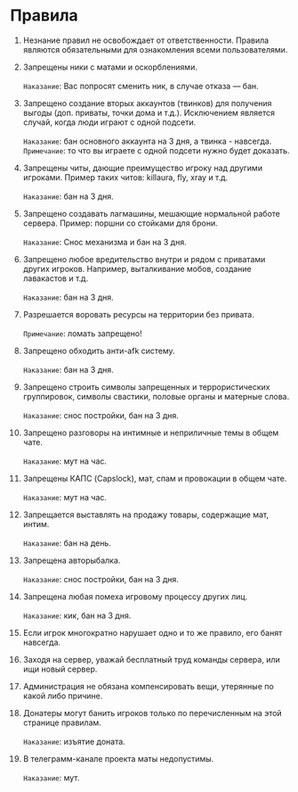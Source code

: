 # Правила

1. Незнание правил не освобождает от ответственности. Правила являются обязательными для ознакомления всеми пользователями.

1. Запрещены ники с матами и оскорблениями.
<br></br>`Наказание`: Вас попросят сменить ник, в случае отказа — бан.

1. Запрещено создание вторых аккаунтов (твинков) для получения выгоды (доп. приваты, точки дома и т.д.). Исключением является случай, когда люди играют с одной подсети.
<br></br>`Наказание`: бан основного аккаунта на 3 дня, а твинка - навсегда. `Примечание`: то что вы играете с одной подсети нужно будет доказать.

1. Запрещены читы, дающие преимущество игроку над другими игроками. Пример таких читов: killaura, fly, xray и т.д.
<br></br>`Наказание`: бан на 3 дня.

1. Запрещено создавать лагмашины, мешающие нормальной работе сервера. Пример: поршни со стойками для брони.
<br></br>`Наказание`: Снос механизма и бан на 3 дня.

1. Запрещено любое вредительство внутри и рядом с приватами других игроков. Например, выталкивание мобов, создание лавакастов и т.д.
<br></br>`Наказание`: бан на 3 дня.

1. Разрешается воровать ресурсы на территории без привата.
<br></br>`Примечание`: ломать запрещено!

1. Запрещено обходить анти-afk систему.
<br></br>`Наказание`: бан на 3 дня.

1. Запрещено строить символы запрещенных и террористических группировок, символы свастики, половые органы и матерные слова.
<br></br>`Наказание`: снос постройки, бан на 3 дня.

1. Запрещено разговоры на интимные и неприличные темы в общем чате.
<br></br>`Наказание`: мут на час.

1. Запрещены КАПС (Capslock), мат, спам и провокации в общем чате.
<br></br>`Наказание`: мут на час.

1. Запрещается выставлять на продажу товары, содержащие мат, интим.
<br></br>`Наказание`: бан на день.

1. Запрещена авторыбалка.
<br></br>`Наказание`: снос постройки, бан на 3 дня.

1. Запрещена любая помеха игровому процессу других лиц.
<br></br>`Наказание`: кик, бан на 3 дня.

1. Если игрок многократно нарушает одно и то же правило, его банят навсегда.

1. Заходя на сервер, уважай бесплатный труд команды сервера, или ищи новый сервер.

1. Администрация не обязана компенсировать вещи, утерянные по какой либо причине.

1. Донатеры могут банить игроков только по перечисленным на этой странице правилам.
<br></br>`Наказание`: изъятие доната.

1. В телеграмм-канале проекта маты недопустимы.
<br></br>`Наказание`: мут.